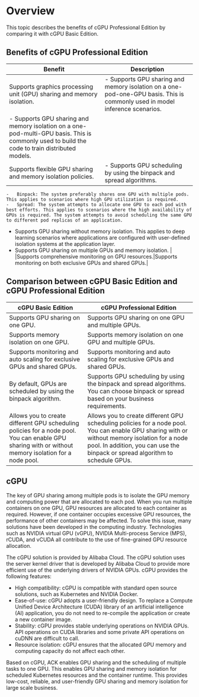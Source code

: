 # Overview

This topic describes the benefits of cGPU Professional Edition by comparing it with cGPU Basic Edition.

## Benefits of cGPU Professional Edition

|Benefit|Description|
|-------|-----------|
|Supports graphics processing unit \(GPU\) sharing and memory isolation.|-   Supports GPU sharing and memory isolation on a one-pod-one-GPU basis. This is commonly used in model inference scenarios.
-   Supports GPU sharing and memory isolation on a one-pod-multi-GPU basis. This is commonly used to build the code to train distributed models. |
|Supports flexible GPU sharing and memory isolation policies.|-   Supports GPU scheduling by using the binpack and spread algorithms.
    -   Binpack: The system preferably shares one GPU with multiple pods. This applies to scenarios where high GPU utilization is required.
    -   Spread: The system attempts to allocate one GPU to each pod with best efforts. This applies to scenarios where the high availability of GPUs is required. The system attempts to avoid scheduling the same GPU to different pod replicas of an application.
-   Supports GPU sharing without memory isolation. This applies to deep learning scenarios where applications are configured with user-defined isolation systems at the application layer.
-   Supports GPU sharing on multiple GPUs and memory isolation. |
|Supports comprehensive monitoring on GPU resources.|Supports monitoring on both exclusive GPUs and shared GPUs.|

## Comparison between cGPU Basic Edition and cGPU Professional Edition

|cGPU Basic Edition|cGPU Professional Edition|
|------------------|-------------------------|
|Supports GPU sharing on one GPU.|Supports GPU sharing on one GPU and multiple GPUs.|
|Supports memory isolation on one GPU.|Supports memory isolation on one GPU and multiple GPUs.|
|Supports monitoring and auto scaling for exclusive GPUs and shared GPUs.|Supports monitoring and auto scaling for exclusive GPUs and shared GPUs.|
|By default, GPUs are scheduled by using the binpack algorithm.|Supports GPU scheduling by using the binpack and spread algorithms. You can choose binpack or spread based on your business requirements.|
|Allows you to create different GPU scheduling policies for a node pool. You can enable GPU sharing with or without memory isolation for a node pool.|Allows you to create different GPU scheduling policies for a node pool. You can enable GPU sharing with or without memory isolation for a node pool. In addition, you can use the binpack or spread algorithm to schedule GPUs.|

## cGPU

The key of GPU sharing among multiple pods is to isolate the GPU memory and computing power that are allocated to each pod. When you run multiple containers on one GPU, GPU resources are allocated to each container as required. However, if one container occupies excessive GPU resources, the performance of other containers may be affected. To solve this issue, many solutions have been developed in the computing industry. Technologies such as NVIDIA virtual GPU \(vGPU\), NVIDIA Multi-process Service \(MPS\), rCUDA, and vCUDA all contribute to the use of fine-grained GPU resource allocation.

The cGPU solution is provided by Alibaba Cloud. The cGPU solution uses the server kernel driver that is developed by Alibaba Cloud to provide more efficient use of the underlying drivers of NVIDIA GPUs. cGPU provides the following features:

-   High compatibility: cGPU is compatible with standard open source solutions, such as Kubernetes and NVIDIA Docker.
-   Ease-of-use: cGPU adopts a user-friendly design. To replace a Compute Unified Device Architecture \(CUDA\) library of an artificial intelligence \(AI\) application, you do not need to re-compile the application or create a new container image.
-   Stability: cGPU provides stable underlying operations on NVIDIA GPUs. API operations on CUDA libraries and some private API operations on cuDNN are difficult to call.
-   Resource isolation: cGPU ensures that the allocated GPU memory and computing capacity do not affect each other.

Based on cGPU, ACK enables GPU sharing and the scheduling of multiple tasks to one GPU. This enables GPU sharing and memory isolation for scheduled Kubernetes resources and the container runtime. This provides low-cost, reliable, and user-friendly GPU sharing and memory isolation for large scale business.

